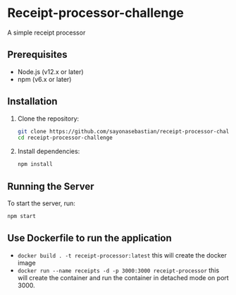 # Receipt-processor-challenge

A simple receipt processor

## Prerequisites

- Node.js (v12.x or later)
- npm (v6.x or later)

## Installation

1. Clone the repository:

    ```sh
    git clone https://github.com/sayonasebastian/receipt-processor-challenge.git
    cd receipt-processor-challenge
    ```

2. Install dependencies:

    ```sh
    npm install
    ```

## Running the Server

To start the server, run:

```sh
npm start
```

## Use Dockerfile to run the application
- `docker build . -t receipt-processor:latest` this will create the docker image
- `docker run --name receipts -d -p 3000:3000 receipt-processor` this will create the container and run the container in detached mode on port 3000.  